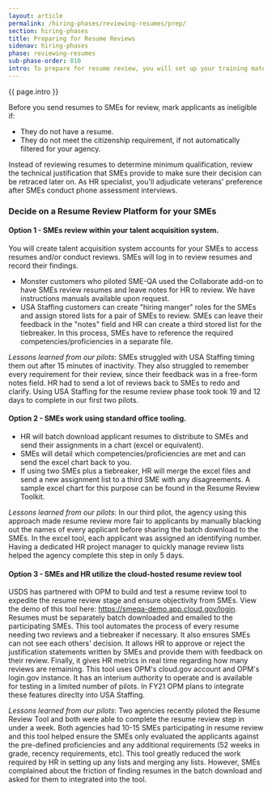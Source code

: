 ```yaml
---
layout: article
permalink: /hiring-phases/reviewing-resumes/prep/
section: hiring-phases
title: Preparing for Resume Reviews
sidenav: hiring-phases
phase: reviewing-resumes
sub-phase-order: 010
intro: To prepare for resume review, you will set up your training materials, identify practice resumes, select the tooling you and SMEs will use to track results, and decide your review method (2 SMEs plus a tiebreaker or a different approach). 
---
```


<p class="usa-intro">
  {{ page.intro }}
</p>

Before you send resumes to SMEs for review, mark applicants as ineligible if:

- They do not have a resume.
- They do not meet the citizenship requirement, if not automatically filtered for your agency.

Instead of reviewing resumes to determine minimum qualification, review the technical justification that SMEs provide to make sure their decision can be retraced later on. As HR specialist, you'll adjudicate veterans' preference after SMEs conduct phone assessment interviews.

### Decide on a Resume Review Platform for your SMEs

#### Option 1 - SMEs review within your talent acquisition system.
You will create talent acquisition system accounts for your SMEs to access resumes and/or conduct reviews. SMEs will log in to review resumes and record their findings.
  - Monster customers who piloted SME-QA used the Collaborate add-on to have SMEs review resumes and leave notes for HR to review. We have instructions manuals available upon request. 
  - USA Staffing customers can create "hiring manger" roles for the SMEs and assign stored lists for a pair of SMEs to review.  SMEs can leave their feedback in the "notes" field and HR can create a third stored list for the tiebreaker. In this process, SMEs have to reference the required competencies/proficiencies in a separate file. 

*Lessons learned from our pilots*: SMEs struggled with USA Staffing timing them out after 15 minutes of inactivity.  They also struggled to remember every requirement for their review, since their feedback was in a free-form notes field. HR had to send a lot of reviews back to SMEs to redo and clarify. Using USA Staffing for the resume review phase took took 19 and 12 days to complete in our first two pilots.

#### Option 2 - SMEs work using standard office tooling.
 - HR will batch download applicant resumes to distribute to SMEs and send their assignments in a chart (excel or equivalent).
- SMEs will detail which competencies/proficiencies are met and can send the excel chart back to you. 
- If using two SMEs plus a tiebreaker, HR will merge the excel files and send a new assignment list to a third SME with any disagreements.  A sample excel chart for this purpose can be found in the Resume Review Toolkit.

*Lessons learned from our pilots*:  In our third pilot, the agency using this approach made resume review more fair to applicants by manually blacking out the names of every applicant before sharing the batch download to the SMEs. In the excel tool, each applicant was assigned an identifying number. Having a dedicated HR project manager to quickly manage review lists helped the agency complete this step in only 5 days.

#### Option 3 - SMEs and HR utilize the cloud-hosted resume review tool
USDS has partnered with OPM to build and test a resume review tool to expedite the resume review stage and ensure objectivity from SMEs. View the demo of this tool here: https://smeqa-demo.app.cloud.gov/login. Resumes must be separately batch downloaded and emailed to the participating SMEs. This tool automates the process of every resume needing two reviews and a tiebreaker if necessary. It also ensures SMEs can not see each others' decision. It allows HR to approve or reject the justification statements written by SMEs and provide them with feedback on their review. Finally, it gives HR metrics in real time regarding how many reviews are remaining.  This tool uses OPM's cloud.gov account and OPM's login.gov instance. It has an interium authority to operate and is available for testing in a limited number of pilots. In FY21 OPM plans to integrate these features direclty into USA Staffing.

*Lessons learned from our pilots*: Two agencies recently piloted the Resume Review Tool and both were able to complete the resume review step in under a week.  Both agencies had 10-15 SMEs participating in resume review and this tool helped ensure the SMEs only evaluated the applicants against the pre-defined proficiencies and any additional requirements (52 weeks in grade, recency requirements, etc). This tool greatly reduced the work required by HR in setting up any lists and merging any lists. However, SMEs complained about the friction of finding resumes in the batch download and asked for them to integrated into the tool. 
